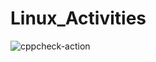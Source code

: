 # Linux_Activities

![cppcheck-action](https://github.com/99002655/Linux_Activities/workflows/cppcheck-action/badge.svg)
